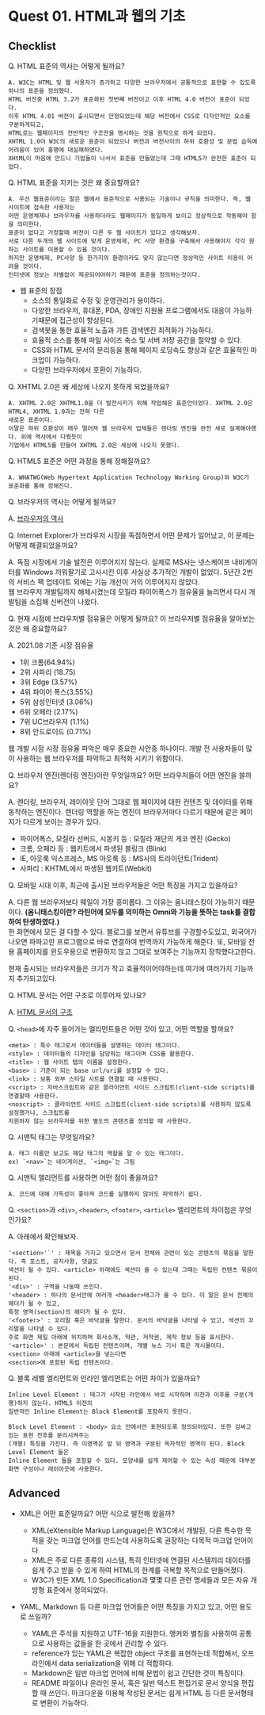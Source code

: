 # Quest 01. HTML과 웹의 기초

## Checklist
Q. HTML 표준의 역사는 어떻게 될까요?  

    A. W3C는 HTML 및 웹 사용자가 증가하고 다양한 브라우저에서 공통적으로 표현할 수 있도록 하나의 표준을 정의했다.
    HTML 버전중 HTML 3.2가 표준화된 첫번째 버전이고 이후 HTML 4.0 버전이 표준이 되었다.  
    이후 HTML 4.01 버전이 출시되면서 안정되었는데 해당 버전에서 CSS로 디자인적인 요소를 구분하게되고,
    HTML로는 웹페이지의 전반적인 구조만을 명시하는 것을 원칙으로 하게 되었다.  
    XHTML 1.0이 W3C의 새로운 표준이 되었으나 버전과 버전사이의 하위 호환성 및 문법 습득에 어려움이 있어 흥행에 대실패하였다.  
    XHtML이 마음에 안드니 기업들이 나서서 표준을 만들었는데 그때 HTML5가 완전한 표준이 되었다.
  
Q. HTML 표준을 지키는 것은 왜 중요할까요?  

    A. 우선 웹표준이라는 말은 웹에서 표준적으로 사용되는 기술이나 규칙을 의미한다. 즉, 웹 사이트에 접속한 사용자는
    어떤 운영체제나 브라우저를 사용하더라도 웹페이지가 동일하게 보이고 정상적으로 작동해야 함을 의미한다.  
    표준이 없다고 가정할때 버전이 다른 두 웹 사이트가 있다고 생각해보자.  
    서로 다른 두개의 웹 사이트에 맞게 운영체제, PC 사양 환경을 구축해서 사용해야지 각각 원하는 사이트를 이용할 수 있을 것이다.
    하지만 운영체제, PC사양 등 한가지의 환경이라도 맞지 않는다면 정상적인 사이트 이용이 어려울 것이다.  
    인터넷에 정보는 차별없이 제공되어야하기 때문에 표준을 정의하는것이다.
- 웹 표준의 장점
  - 소스의 통일화로 수정 및 운영관리가 용이하다.
  - 다양한 브라우저, 휴대폰, PDA, 장애인 지원용 프로그램에서도 대응이 가능하기때문에 접근성이 향상된다.
  - 검색봇을 통한 효율적 노출과 가튼 검색엔진 최적화가 가능하다.
  - 효율적 소스를 통해 파일 사이즈 축소 및 서버 저장 공간을 절약할 수 있다.
  - CSS와 HTML 문서의 분리등을 통해 페이지 로딩속도 향상과 같은 효율적인 마크업이 가능하다.
  - 다양한 브라우저에서 호환이 가능하다.  
  
Q. XHTML 2.0은 왜 세상에 나오지 못하게 되었을까요?  
  
    A. XHTML 2.0은 XHTML1.0을 더 발전시키기 위해 작업해온 표준안이었다. XHTML 2.0은 HTML4, XHTML 1.0과는 전혀 다른
    새로운 표준이다.
    이말은 하위 호환성이 매우 떨어져 웹 브라우저 업체들은 렌더링 엔진을 완전 새로 설계해야했다. 위에 역사에서 다뤘듯이 
    기업에서 HTML5를 만들어 XHTML 2.0은 세상에 나오지 못했다.
  
Q. HTML5 표준은 어떤 과정을 통해 정해질까요?
  
    A. WHATWG(Web Hypertext Application Technology Working Group)와 W3C가 표준화를 통해 정해진다.  
  
Q. 브라우저의 역사는 어떻게 될까요?  
  
A. [브라우저의 역사](https://github.com/hwaku/TIL/blob/main/2021/09/15/2021-09-15.md)  
  
Q. Internet Explorer가 브라우저 시장을 독점하면서 어떤 문제가 일어났고, 이 문제는 어떻게 해결되었을까요?
  
A. 독점 시장에서 기술 발전은 이루어지지 않는다. 실제로 MS사는 넷스케이프 내비게이터를 Windows 끼워팔기로 고사시킨 이후 사실상 추가적인 개발이 없었다. 
5년간 2번의 서비스 팩 업데이트 외에는 기능 개선이 거의 이루어지지 않았다.  
웹 브라우저 개발팀까지 해체시켰는데 모질라 파이어폭스가 점유율을 늘리면서 다시 개발팀을 소집해 신버전이 나왔다.
  
Q. 현재 시점에 브라우저별 점유율은 어떻게 될까요? 이 브라우저별 점유율을 알아보는 것은 왜 중요할까요?
  
A. 2021.08 기준 시장 점유율
- 1위 크롬(64.94%)
- 2위 사파리 (18.75)
- 3위 Edge (3.57%)
- 4위 파이어 폭스(3.55%)
- 5위 삼성인터넷 (3.06%)
- 6위 오페라 (2.17%)
- 7위 UC브라우저 (1.1%)
- 8위 안드로이드 (0.71%)  
  
웹 개발 시점 시장 점유율 파악은 매우 중요한 사안중 하나이다. 개발 전 사용자들이 많이 사용하는 웹 브라우저를 파악하고 최적화 시키기 위함이다.

Q. 브라우저 엔진(렌더링 엔진)이란 무엇일까요? 어떤 브라우저들이 어떤 엔진을 쓸까요?  
  
A. 렌더링, 브라우저, 레이아웃 단어 그대로 웹 페이지에 대한 컨텐츠 및 데이터를 위해 동작하는 엔진이다. 렌더링 역할을 하는 엔진이 브라우저마다 다르기 때문에 같은 페이지가 다르게 보이는 경우가 있다.
- 파이어폭스, 모질라 선버드, 시몽키 등 : 모질라 재단의 게코 엔진 (Gecko)
- 크롬, 오페라 등 : 웹키트에서 파생된 블링크 (Blink)
- IE, 아웃룩 익스프레스, MS 아웃룩 등 : MS사의 트라이던트(Trident)
- 사파리 : KHTML에서 파생된 웹키트(Webkit)
  
Q. 모바일 시대 이후, 최근에 출시된 브라우저들은 어떤 특징을 가지고 있을까요?
  
A. 다른 웹 브라우저보다 웨일이 가장 흥미롭다. 그 이유는 옴니태스킹이 가능하기 때문이다. **(옴니태스킹이란? 라틴어에 모두를 의미하는 Omni와 기능을 뜻하는 task를 결합하여 탄생하였다.)**  
한 화면에서 모든 걸 다할 수 있다. 블로그를 보면서 유튜브를 구경할수도있고, 외국어가 나오면 파파고란 프로그램으로 바로 연결하여 번역까지 가능하게 해준다. 또, 모바일 전용 홈페이지를 윈도우용으로 변환하지 않고 그대로 보여주는 기능까지 장착했다고한다.  
  
현재 출시되는 브라우저들은 크기가 작고 효율적이어야하는데 여기에 여러가지 기능까지 추가되고있다.

Q. HTML 문서는 어떤 구조로 이루어져 있나요?
  
A. [HTML 문서의 구조](https://github.com/hwaku/TIL/blob/main/2021/09/16/2021-09-16.md)
  
Q. `<head>`에 자주 들어가는 엘리먼트들은 어떤 것이 있고, 어떤 역할을 할까요?

    <meta> : 특수 태그로서 데이터들을 설명하는 데이터 태그이다.
    <style> : 데이터들의 디자인을 담당하는 태그이며 CSS를 활용한다.
    <title> : 웹 사이트 텝의 이름을 설정한다.
    <base> : 기준이 되는 base url/uri를 설정할 수 있다.
    <link> : 보통 외부 스타일 시트를 연결할 때 사용한다.
    <script> : 자바스크립트와 같은 클라이언트 사이드 스크립트(client-side scripts)를 연결할때 사용한다.
    <noscript> : 클라이언트 사이드 스크립트(client-side scripts)를 사용하지 않도록 설정했거나, 스크립트를
    지원하지 않는 브라우저를 위한 별도의 콘텐츠를 정의할 때 사용한다.
  
Q. 시맨틱 태그는 무엇일까요?
  
    A. 태그 이름만 보고도 해당 태그의 역할을 알 수 있는 태그이다.
    ex) `<nav>`는 네이게이션, `<img>`는 그림
  
Q. 시맨틱 엘리먼트를 사용하면 어떤 점이 좋을까요?
  
    A. 코드에 대해 가독성이 좋아져 코드를 실행하지 않아도 파악하기 쉽다.
  
Q. `<section>`과 `<div>`, `<header>`, `<footer>`, `<article>` 엘리먼트의 차이점은 무엇인가요?
 
A. 아래에서 확인해보자.   

    '<section>'`' : 제목을 가지고 있으면서 문서 전체와 관련이 있는 콘텐츠의 묶음을 말한다. 즉 포스트, 공지사항, 댓글도
    섹션이 될 수 있다. <article> 아래에도 섹션이 올 수 있는데 그때는 독립된 컨텐츠 묶음이 된다.
    '<div>' : 구역을 나눌때 쓰인다.
    '<header> : 하나의 문서안에 여러개 <header>태그가 올 수 있다. 이 말은 문서 전체의 헤더가 될 수 있고, 
    특정 영역(section)의 헤더가 될 수 있다.
    '<footer>' : 꼬리말 혹은 바닥글을 말한다. 문서의 바닥글을 나타낼 수 있고, 섹션의 꼬리말을 나타낼 수 있다.
    주로 화면 제일 아래에 위치하며 회사소개, 약관, 저작권, 제작 정보 등을 표시한다.
    '<article>' : 본문에서 독립된 컨텐츠이며, 개별 뉴스 기사 혹은 게시물이다. <section> 아래에 <article>을 넣는다면
    <section>에 포함된 독립 컨텐츠이다.
  
  
Q. 블록 레벨 엘리먼트와 인라인 엘리먼트는 어떤 차이가 있을까요?  
  
    Inline Level Element : 태그가 시작된 라인에서 바로 시작하며 이전과 이후를 구분(개행)하지 않는다. HTML5 이전의
    일반적인 Inline Element는 Block Element를 포함하지 못한다.

    Block Level Element : <body> 요소 안에서만 표현되도록 정의되어있다. 또한 감싸고 있는 표현 전후를 분리시켜주는
    (개행) 특징을 가진다. 즉 이영역은 앞 뒤 영역과 구분된 독자적인 영역이 된다. Block Level Element 들은
    Inline Element 들을 포함할 수 있다. 모양새를 쉽게 제어할 수 있는 속성 때문에 대부분 화면 구성이나 레이아웃에 사용한다.

## Advanced
* XML은 어떤 표준일까요? 어떤 식으로 발전해 왔을까?
  * XML(eXtensible Markup Language)은 W3C에서 개발된, 다른 특수한 목적을 갖는 마크업 언어를 만드는데 사용하도록 권장하는 다목적 마크업 언어이다
  * XML은 주로 다른 종류의 시스템, 특히 인터넷에 연결된 시스템끼리 데이터를 쉽게 주고 받을 수 있게 하여 HTML의 한계를 극복할 목적으로 만들어졌다.
  * W3C가 만든 XML 1.0 Specification과 몇몇 다른 관련 명세들과 모든 자유 개방형 표준에서 정의되었다.
  

* YAML, Markdown 등 다른 마크업 언어들은 어떤 특징을 가지고 있고, 어떤 용도로 쓰일까?
  * YAML은 주석을 지원하고 UTF-16을 지원한다. 앵커와 별칭을 사용하여 공통으로 사용하는 값들을 한 곳에서 관리할 수 있다.
  * reference가 있는 YAML은 복잡한 object 구조를 표현하는데 적합해서, 오프라인에서 data serialization을 위해 더 적합하다.
  * Markdown은 일반 마크업 언어에 비해 문법이 쉽고 간단한 것이 특징이다.
  * README 파일이나 온라인 문서, 혹은 일반 텍스트 편집기로 문서 양식을 편집할 때 쓰인다. 마크다운을 이용해 작성된 문서는 쉽게 HTML 등 다른 문서형태로 변환이 가능하다.